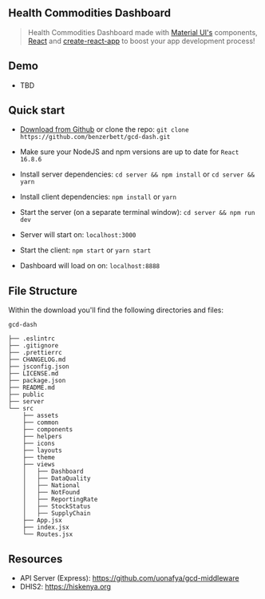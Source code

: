 ## Health Commodities Dashboard

> Health Commodities Dashboard made with [Material UI's](https://material-ui.com/) components, [React](https://reactjs.org/) and [create-react-app](https://facebook.github.io/create-react-app/) to boost your app development process!

## Demo

- TBD

## Quick start

- [Download from Github](https://github.com/benzerbett/gcd-dash/archive/master.zip) or clone the repo: `git clone https://github.com/benzerbett/gcd-dash.git`

- Make sure your NodeJS and npm versions are up to date for `React 16.8.6`

- Install server dependencies: `cd server && npm install` or `cd server && yarn`

- Install client dependencies: `npm install` or `yarn`

- Start the server (on a separate terminal window): `cd server && npm run dev`

- Server will start on: `localhost:3000`

- Start the client: `npm start` or `yarn start`

- Dashboard will load on on: `localhost:8888`


## File Structure

Within the download you'll find the following directories and files:

```
gcd-dash

├── .eslintrc
├── .gitignore
├── .prettierrc
├── CHANGELOG.md
├── jsconfig.json
├── LICENSE.md
├── package.json
├── README.md
├── public
├── server
└── src
	├── assets
	├── common
	├── components
	├── helpers
	├── icons
	├── layouts
	├── theme
	├── views
	│	├── Dashboard
	│	├── DataQuality
	│	├── National
	│	├── NotFound
	│	├── ReportingRate
	│	├── StockStatus
	│	├── SupplyChain
	├── App.jsx
	├── index.jsx
	└── Routes.jsx
```

## Resources

- API Server (Express): <https://github.com/uonafya/gcd-middleware>
- DHIS2: <https://hiskenya.org>

